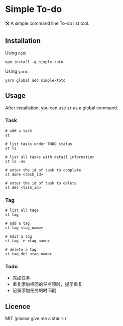 # Simple To-do

🛠 A simple command line To-do list tool.

## Installation

Using `npm`:

```shell
npm install -g simple-toto
```

Using `yarn`:

```shell
yarn global add simple-toto
```

## Usage

After installation, you can use `st` as a global command.

### Task

```shell
# add a task
st

# list tasks under TODO status
st ls

# list all tasks with detail information
st ls -av

# enter the id of task to complete
st done <task_id>

# enter the id of task to delete
st del <task_id>
```

### Tag

```shell
# list all tags
st tag

# add a tag
st tag <tag_name>

# edit a tag
st tag -e <tag_name>

# delete a tag
st tag del <tag_name>
```

### Todo

- 完成任务
- 重复添加相同的任务项时，提示重复
- 记录添加任务的时间戳

## Licence

MIT (please give me a star ✨)
